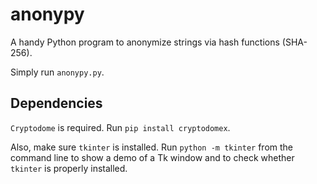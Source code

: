 # anonypy
A handy Python program to anonymize strings via hash functions (SHA-256).

Simply run `anonypy.py`.

## Dependencies
`Cryptodome` is required. Run `pip install cryptodomex`.

Also, make sure `tkinter` is installed. Run ```python -m tkinter``` from the command line to show a demo of a Tk window and to check whether `tkinter` is properly installed.
